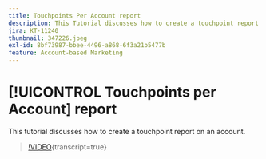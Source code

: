 ```yaml
---
title: Touchpoints Per Account report
description: This Tutorial discusses how to create a touchpoint report on an account.
jira: KT-11240
thumbnail: 347226.jpeg
exl-id: 8bf73987-bbee-4496-a868-6f3a21b5477b
feature: Account-based Marketing
---
```

# [!UICONTROL Touchpoints per Account] report

This tutorial discusses how to create a touchpoint report on an account.

>[!VIDEO](https://video.tv.adobe.com/v/347226/?learn=on){transcript=true}
